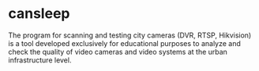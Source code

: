 # cansleep
The program for scanning and testing city cameras (DVR, RTSP, Hikvision) is a tool developed exclusively for educational purposes to analyze and check the quality of video cameras and video systems at the urban infrastructure level.
